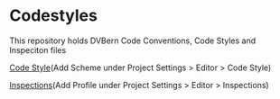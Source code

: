 # Codestyles

This repository holds DVBern Code Conventions, Code Styles and Inspeciton files

[Code Style](src!IDE-settings!IntelliJ!DVBern-Conventions-2017-05-29.xml)(Add Scheme under Project Settings > Editor > Code Style)

[Inspections](src!IDE-settings!IntelliJ!DVBern_Inspections_2017_05_19.xml)(Add Profile under Project Settings > Editor > Inspections)

